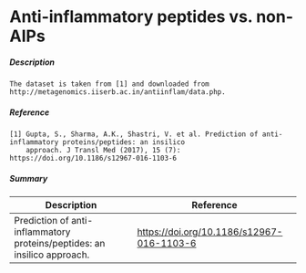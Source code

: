 # Anti-inflammatory peptides vs. non-AIPs

##### Description

    The dataset is taken from [1] and downloaded from http://metagenomics.iiserb.ac.in/antiinflam/data.php. 
    
##### Reference

    [1] Gupta, S., Sharma, A.K., Shastri, V. et al. Prediction of anti-inflammatory proteins/peptides: an insilico 
        approach. J Transl Med (2017), 15 (7): https://doi.org/10.1186/s12967-016-1103-6
    
##### Summary
 
| Description                                                               | Reference                         |
|---------------------------------------------------------------------------|-----------------------------------|
| Prediction of anti-inflammatory proteins/peptides: an insilico approach. | https://doi.org/10.1186/s12967-016-1103-6  |
     